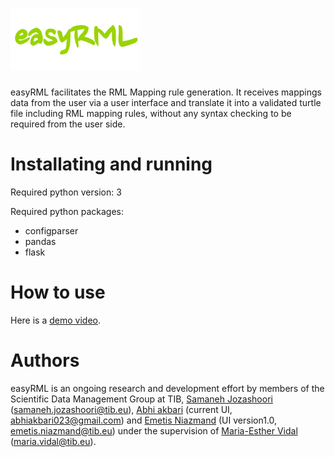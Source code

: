 # ![easyRML](https://github.com/SDM-TIB/easyRML/blob/master/sources/easlyrml.png "easyRML")
easyRML facilitates the RML Mapping rule generation. It receives mappings data from the user via a user interface and translate it into a validated turtle file including RML mapping rules, without any syntax checking to be required from the user side. 

# Installating and running
Required python version:
3

Required python packages:
- configparser
- pandas
- flask

# How to use
Here is a [demo video](https://tib.eu/cloud/s/rFYL3CZHqYSQjFC).

# Authors
easyRML is an ongoing research and development effort by members of the Scientific Data Management Group at TIB, [Samaneh Jozashoori](https://github.com/samiscoding) (samaneh.jozashoori@tib.eu), [Abhi akbari](https://github.com/abhi055) (current UI, abhiakbari023@gmail.com) and [Emetis Niazmand](https://github.com/ENiaz) (UI version1.0, emetis.niazmand@tib.eu) under the supervision of [Maria-Esther Vidal](https://github.com/mevs) (maria.vidal@tib.eu).
